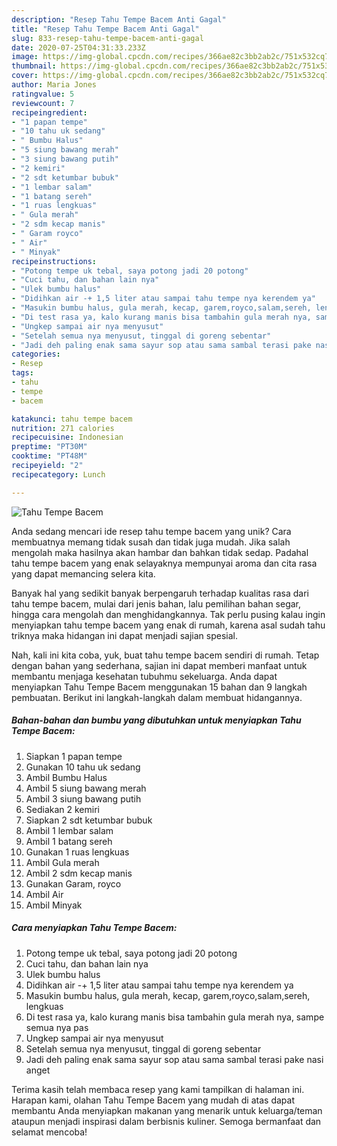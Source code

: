 ```yaml
---
description: "Resep Tahu Tempe Bacem Anti Gagal"
title: "Resep Tahu Tempe Bacem Anti Gagal"
slug: 833-resep-tahu-tempe-bacem-anti-gagal
date: 2020-07-25T04:31:33.233Z
image: https://img-global.cpcdn.com/recipes/366ae82c3bb2ab2c/751x532cq70/tahu-tempe-bacem-foto-resep-utama.jpg
thumbnail: https://img-global.cpcdn.com/recipes/366ae82c3bb2ab2c/751x532cq70/tahu-tempe-bacem-foto-resep-utama.jpg
cover: https://img-global.cpcdn.com/recipes/366ae82c3bb2ab2c/751x532cq70/tahu-tempe-bacem-foto-resep-utama.jpg
author: Maria Jones
ratingvalue: 5
reviewcount: 7
recipeingredient:
- "1 papan tempe"
- "10 tahu uk sedang"
- " Bumbu Halus"
- "5 siung bawang merah"
- "3 siung bawang putih"
- "2 kemiri"
- "2 sdt ketumbar bubuk"
- "1 lembar salam"
- "1 batang sereh"
- "1 ruas lengkuas"
- " Gula merah"
- "2 sdm kecap manis"
- " Garam royco"
- " Air"
- " Minyak"
recipeinstructions:
- "Potong tempe uk tebal, saya potong jadi 20 potong"
- "Cuci tahu, dan bahan lain nya"
- "Ulek bumbu halus"
- "Didihkan air -+ 1,5 liter atau sampai tahu tempe nya kerendem ya"
- "Masukin bumbu halus, gula merah, kecap, garem,royco,salam,sereh, lengkuas"
- "Di test rasa ya, kalo kurang manis bisa tambahin gula merah nya, sampe semua nya pas"
- "Ungkep sampai air nya menyusut"
- "Setelah semua nya menyusut, tinggal di goreng sebentar"
- "Jadi deh paling enak sama sayur sop atau sama sambal terasi pake nasi anget"
categories:
- Resep
tags:
- tahu
- tempe
- bacem

katakunci: tahu tempe bacem 
nutrition: 271 calories
recipecuisine: Indonesian
preptime: "PT30M"
cooktime: "PT48M"
recipeyield: "2"
recipecategory: Lunch

---
```



![Tahu Tempe Bacem](https://img-global.cpcdn.com/recipes/366ae82c3bb2ab2c/751x532cq70/tahu-tempe-bacem-foto-resep-utama.jpg)

Anda sedang mencari ide resep tahu tempe bacem yang unik? Cara membuatnya memang tidak susah dan tidak juga mudah. Jika salah mengolah maka hasilnya akan hambar dan bahkan tidak sedap. Padahal tahu tempe bacem yang enak selayaknya mempunyai aroma dan cita rasa yang dapat memancing selera kita.

Banyak hal yang sedikit banyak berpengaruh terhadap kualitas rasa dari tahu tempe bacem, mulai dari jenis bahan, lalu pemilihan bahan segar, hingga cara mengolah dan menghidangkannya. Tak perlu pusing kalau ingin menyiapkan tahu tempe bacem yang enak di rumah, karena asal sudah tahu triknya maka hidangan ini dapat menjadi sajian spesial.




Nah, kali ini kita coba, yuk, buat tahu tempe bacem sendiri di rumah. Tetap dengan bahan yang sederhana, sajian ini dapat memberi manfaat untuk membantu menjaga kesehatan tubuhmu sekeluarga. Anda dapat menyiapkan Tahu Tempe Bacem menggunakan 15 bahan dan 9 langkah pembuatan. Berikut ini langkah-langkah dalam membuat hidangannya.

<!--inarticleads1-->

##### Bahan-bahan dan bumbu yang dibutuhkan untuk menyiapkan Tahu Tempe Bacem:

1. Siapkan 1 papan tempe
1. Gunakan 10 tahu uk sedang
1. Ambil  Bumbu Halus
1. Ambil 5 siung bawang merah
1. Ambil 3 siung bawang putih
1. Sediakan 2 kemiri
1. Siapkan 2 sdt ketumbar bubuk
1. Ambil 1 lembar salam
1. Ambil 1 batang sereh
1. Gunakan 1 ruas lengkuas
1. Ambil  Gula merah
1. Ambil 2 sdm kecap manis
1. Gunakan  Garam, royco
1. Ambil  Air
1. Ambil  Minyak




<!--inarticleads2-->

##### Cara menyiapkan Tahu Tempe Bacem:

1. Potong tempe uk tebal, saya potong jadi 20 potong
1. Cuci tahu, dan bahan lain nya
1. Ulek bumbu halus
1. Didihkan air -+ 1,5 liter atau sampai tahu tempe nya kerendem ya
1. Masukin bumbu halus, gula merah, kecap, garem,royco,salam,sereh, lengkuas
1. Di test rasa ya, kalo kurang manis bisa tambahin gula merah nya, sampe semua nya pas
1. Ungkep sampai air nya menyusut
1. Setelah semua nya menyusut, tinggal di goreng sebentar
1. Jadi deh paling enak sama sayur sop atau sama sambal terasi pake nasi anget




Terima kasih telah membaca resep yang kami tampilkan di halaman ini. Harapan kami, olahan Tahu Tempe Bacem yang mudah di atas dapat membantu Anda menyiapkan makanan yang menarik untuk keluarga/teman ataupun menjadi inspirasi dalam berbisnis kuliner. Semoga bermanfaat dan selamat mencoba!
